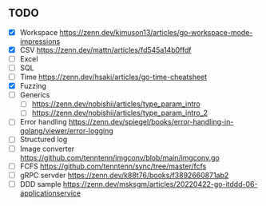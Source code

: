 ## TODO
- [x] Workspace https://zenn.dev/kimuson13/articles/go-workspace-mode-impressions
- [x] CSV https://zenn.dev/mattn/articles/fd545a14b0ffdf
- [ ] Excel
- [ ] SQL
- [ ] Time https://zenn.dev/hsaki/articles/go-time-cheatsheet
- [x] Fuzzing
- [ ] Generics
  - [ ] https://zenn.dev/nobishii/articles/type_param_intro
  - [ ] https://zenn.dev/nobishii/articles/type_param_intro_2
- [ ] Error handling https://zenn.dev/spiegel/books/error-handling-in-golang/viewer/error-logging
- [ ] Structured log
- [ ] Image converter https://github.com/tenntenn/imgconv/blob/main/imgconv.go
- [ ] FCFS https://github.com/tenntenn/sync/tree/master/fcfs
- [ ] gRPC servder https://zenn.dev/k88t76/books/f3892660871ab2
- [ ] DDD sample https://zenn.dev/msksgm/articles/20220422-go-itddd-06-applicationservice

